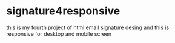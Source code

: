 # signature4responsive
this is my fourth project of html email signature desing and this is responsive for desktop and mobile screen
